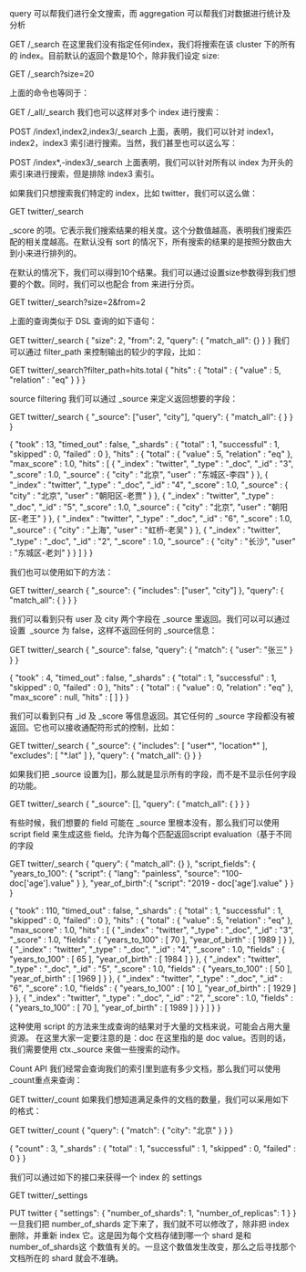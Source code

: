 query 可以帮我们进行全文搜索，而  aggregation 可以帮我们对数据进行统计及分析

GET /_search
在这里我们没有指定任何index，我们将搜索在该 cluster 下的所有的 index。目前默认的返回个数是10个，除非我们设定 size:

GET /_search?size=20

上面的命令也等同于：

GET /_all/_search
我们也可以这样对多个 index 进行搜索：

POST /index1,index2,index3/_search
上面，表明，我们可以针对 index1，index2，index3 索引进行搜索。当然，我们甚至也可以这么写：

POST /index*,-index3/_search
上面表明，我们可以针对所有以 index 为开头的索引来进行搜索，但是排除 index3 索引。

如果我们只想搜索我们特定的 index，比如 twitter，我们可以这么做：

GET twitter/_search

_score 的项。它表示我们搜索结果的相关度。这个分数值越高，表明我们搜索匹配的相关度越高。在默认没有 sort 的情况下，所有搜索的结果的是按照分数由大到小来进行排列的。

在默认的情况下，我们可以得到10个结果。我们可以通过设置size参数得到我们想要的个数。同时，我们可以也配合 from 来进行分页。

GET twitter/_search?size=2&from=2

上面的查询类似于 DSL 查询的如下语句：

GET twitter/_search
{
  "size": 2,
  "from": 2, 
  "query": {
    "match_all": {}
  }
}
我们可以通过 filter_path 来控制输出的较少的字段，比如：

GET twitter/_search?filter_path=hits.total
{
  "hits" : {
    "total" : {
      "value" : 5,
      "relation" : "eq"
    }
  }
}


source filtering
我们可以通过 _source 来定义返回想要的字段：

GET twitter/_search
{
  "_source": ["user", "city"],
  "query": {
    "match_all": {
    }
  }
}

{
  "took" : 13,
  "timed_out" : false,
  "_shards" : {
    "total" : 1,
    "successful" : 1,
    "skipped" : 0,
    "failed" : 0
  },
  "hits" : {
    "total" : {
      "value" : 5,
      "relation" : "eq"
    },
    "max_score" : 1.0,
    "hits" : [
      {
        "_index" : "twitter",
        "_type" : "_doc",
        "_id" : "3",
        "_score" : 1.0,
        "_source" : {
          "city" : "北京",
          "user" : "东城区-李四"
        }
      },
      {
        "_index" : "twitter",
        "_type" : "_doc",
        "_id" : "4",
        "_score" : 1.0,
        "_source" : {
          "city" : "北京",
          "user" : "朝阳区-老贾"
        }
      },
      {
        "_index" : "twitter",
        "_type" : "_doc",
        "_id" : "5",
        "_score" : 1.0,
        "_source" : {
          "city" : "北京",
          "user" : "朝阳区-老王"
        }
      },
      {
        "_index" : "twitter",
        "_type" : "_doc",
        "_id" : "6",
        "_score" : 1.0,
        "_source" : {
          "city" : "上海",
          "user" : "虹桥-老吴"
        }
      },
      {
        "_index" : "twitter",
        "_type" : "_doc",
        "_id" : "2",
        "_score" : 1.0,
        "_source" : {
          "city" : "长沙",
          "user" : "东城区-老刘"
        }
      }
    ]
  }
}


我们也可以使用如下的方法：

GET twitter/_search
{
  "_source": {
    "includes": ["user", "city"]
  },
  "query": {
    "match_all": {
    }
  }
}

我们可以看到只有 user 及 city 两个字段在 _source 里返回。我们可以可以通过设置  _source 为 false，这样不返回任何的 _source信息：

GET twitter/_search
{
  "_source": false,
  "query": {
    "match": {
      "user": "张三"
    }
  }
}

{
  "took" : 4,
  "timed_out" : false,
  "_shards" : {
    "total" : 1,
    "successful" : 1,
    "skipped" : 0,
    "failed" : 0
  },
  "hits" : {
    "total" : {
      "value" : 0,
      "relation" : "eq"
    },
    "max_score" : null,
    "hits" : [ ]
  }
}


我们可以看到只有 _id 及 _score 等信息返回。其它任何的 _source 字段都没有被返回。它也可以接收通配符形式的控制，比如：

GET twitter/_search
{
  "_source": {
    "includes": [
      "user*",
      "location*"
    ],
    "excludes": [
      "*.lat"
    ]
  },
  "query": {
    "match_all": {}
  }
}


如果我们把 _source 设置为[]，那么就是显示所有的字段，而不是不显示任何字段的功能。

GET twitter/_search
{
  "_source": [],
  "query": {
    "match_all": {
    }
  }
}

有些时候，我们想要的 field 可能在 _source 里根本没有，那么我们可以使用 script field 来生成这些 field。允许为每个匹配返回script evaluation（基于不同的字段


GET twitter/_search
{
  "query": {
    "match_all": {}
  },
  "script_fields": {
    "years_to_100": {
      "script": {
        "lang": "painless",
        "source": "100-doc['age'].value"
      }
    },
    "year_of_birth":{
      "script": "2019 - doc['age'].value"
    }
  }
}

{
  "took" : 110,
  "timed_out" : false,
  "_shards" : {
    "total" : 1,
    "successful" : 1,
    "skipped" : 0,
    "failed" : 0
  },
  "hits" : {
    "total" : {
      "value" : 5,
      "relation" : "eq"
    },
    "max_score" : 1.0,
    "hits" : [
      {
        "_index" : "twitter",
        "_type" : "_doc",
        "_id" : "3",
        "_score" : 1.0,
        "fields" : {
          "years_to_100" : [
            70
          ],
          "year_of_birth" : [
            1989
          ]
        }
      },
      {
        "_index" : "twitter",
        "_type" : "_doc",
        "_id" : "4",
        "_score" : 1.0,
        "fields" : {
          "years_to_100" : [
            65
          ],
          "year_of_birth" : [
            1984
          ]
        }
      },
      {
        "_index" : "twitter",
        "_type" : "_doc",
        "_id" : "5",
        "_score" : 1.0,
        "fields" : {
          "years_to_100" : [
            50
          ],
          "year_of_birth" : [
            1969
          ]
        }
      },
      {
        "_index" : "twitter",
        "_type" : "_doc",
        "_id" : "6",
        "_score" : 1.0,
        "fields" : {
          "years_to_100" : [
            10
          ],
          "year_of_birth" : [
            1929
          ]
        }
      },
      {
        "_index" : "twitter",
        "_type" : "_doc",
        "_id" : "2",
        "_score" : 1.0,
        "fields" : {
          "years_to_100" : [
            70
          ],
          "year_of_birth" : [
            1989
          ]
        }
      }
    ]
  }
}


这种使用 script 的方法来生成查询的结果对于大量的文档来说，可能会占用大量资源。 在这里大家一定要注意的是：doc 在这里指的是 doc value。否则的话，我们需要使用 ctx._source 来做一些搜索的动作。


Count API
我们经常会查询我们的索引里到底有多少文档，那么我们可以使用_count重点来查询：

GET twitter/_count
如果我们想知道满足条件的文档的数量，我们可以采用如下的格式：

GET twitter/_count
{
  "query": {
    "match": {
      "city": "北京"
    }
  }
}

{
  "count" : 3,
  "_shards" : {
    "total" : 1,
    "successful" : 1,
    "skipped" : 0,
    "failed" : 0
  }
}


我们可以通过如下的接口来获得一个 index 的 settings

GET twitter/_settings


PUT twitter
{
  "settings": {
    "number_of_shards": 1,
    "number_of_replicas": 1
  }
}
一旦我们把 number_of_shards 定下来了，我们就不可以修改了，除非把 index 删除，并重新 index 它。这是因为每个文档存储到哪一个 shard 是和 number_of_shards这 个数值有关的。一旦这个数值发生改变，那么之后寻找那个文档所在的 shard 就会不准确。


